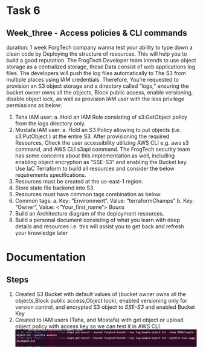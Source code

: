 # Task 6

## Week_three - Access policies & CLI commands
duration: 1 week
ForgTech company wanna test your ability to type down a clean code by Deploying the structure of resources. This will help you to build a
good reputation.
The FrogTech Developer team intends to use object storage as a centralized storage, these Data consist of web applications log files. The
developers will push the log files automatically to The S3 from multiple places using IAM credentials.
Therefore, You’re requested to provision an S3 object storage and a directory called “logs,“ ensuring the bucket owner owns all the objects,
Block public access, enable versioning, disable object lock, as well as provision IAM user with the less privilege permissions as below:
1. Taha IAM user:
a. Hold an IAM Role consisting of s3:GetObject policy from the logs directory only.
2. Mostafa IAM user:
a. Hold an S3 Policy allowing to put objects (i.e. s3:PutObject ) at the entire S3.
After provisioning the required Resources, Check the user accessibility utilizing AWS CLI e.g. aws s3 command, and AWS CLI s3api
command.
The FrogTech security team has some concerns about this implementation as well, including enabling object encryption as “SSE-S3” and
enabling the Bucket key.
Use IaC Terraform to build all resources and consider the below requirements specifications.
1. Resources must be created at the us-east-1 region.
2. Store state file backend into S3.
3. Resources must have common tags combination as below:
4. Common tags:
a. Key: “Environment”, Value: “terraformChamps”
b. Key: “Owner”, Value: <“Your_first_name“>
*Bouns*
1. Build an Architecture diagram of the deployment resources.
2. Build a personal document consisting of what you learn with deep details and resources i.e. this will assist you to get back and refresh
your knowledge later

# Documentation 

## Steps
1. Created S3 Bucket with default values of (bucket owner owns all the objects,Block public access,Object lock), enabled versioning only for version control, and encrypted S3 object to *SSE-S3* and enabled Bucket Key
2. Created to IAM users (Taha, and Mostafa) with get object or upload object policy with access key so we can test it in AWS CLI
![IAM Test](IAMTest.png)
